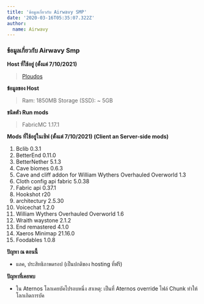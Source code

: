 ```yaml
---
title: 'ข้อมูลเกี่ยวกับ Airwavy SMP'
date: '2020-03-16T05:35:07.322Z'
author:
  name: Airwavy
---
```


### ข้อมูลเกี่ยวกับ Airwavy Smp
**Host ที่ใช้อยู่ (ตั้งแต่ 7/10/2021)** 
> [Ploudos](https://ploudos.com/)

**ข้อมูลของ Host**
> Ram: 1850MB
> Storage (SSD): ~ 5GB

**ชนิดตัว Run mods**
> FabricMC 1.17.1

**Mods ที่ใช้อยู่ในเซิฟ (ตั้งแต่ 7/10/2021) (Client an Server-side mods)**
1. Bclib 0.3.1
2. BetterEnd 0.11.0
3. BetterNether 5.1.3
4. Cave biomes 0.6.3
5. Cave and cliff addon for William Wythers Overhauled Overworld 1.3
6. Cloth config api fabric 5.0.38
7. Fabric api 0.37.1
8. Hookshot r20
9. architectury 2.5.30
10. Voicechat 1.2.0
11. William Wythers Overhauled Overworld 1.6
12. Wraith waystone 2.1.2
13. End remastered 4.1.0
14. Xaeros Minimap 21.16.0
15. Foodables 1.0.8

**ปัญหา ณ ตอนนี้**
* แลค, ประสิทธิภาพดรอป (เป็นปกติของ hosting ที่ฟรี)

**ปัญหาที่เคยพบ**
* ใน Aternos โลกเคยบัคไปรอบหนึ่ง สาเหตุ: เป็นที่ Aternos override ไฟล์ Chunk ทำให้โลกเกิดการบัค
